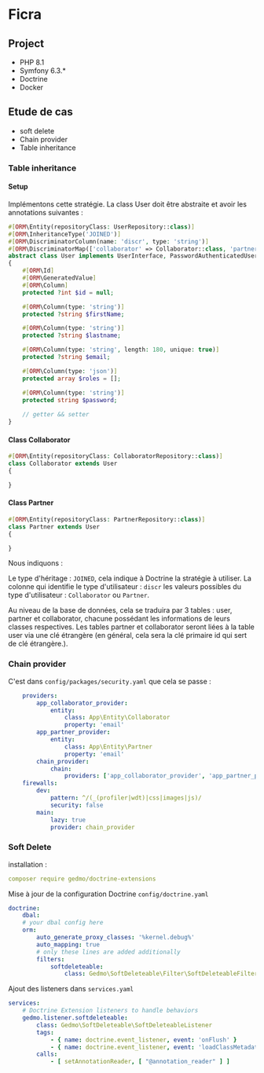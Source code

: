 # Ficra

## Project

* PHP 8.1
* Symfony 6.3.*
* Doctrine
* Docker


## Etude de cas

* soft delete
* Chain provider
* Table inheritance


### Table inheritance

#### Setup

Implémentons cette stratégie. La class User doit être abstraite et avoir les annotations suivantes :

```php
#[ORM\Entity(repositoryClass: UserRepository::class)]
#[ORM\InheritanceType('JOINED')]
#[ORM\DiscriminatorColumn(name: 'discr', type: 'string')]
#[ORM\DiscriminatorMap(['collaborator' => Collaborator::class, 'partner' => Partner::class])]
abstract class User implements UserInterface, PasswordAuthenticatedUserInterface
{
    #[ORM\Id]
    #[ORM\GeneratedValue]
    #[ORM\Column]
    protected ?int $id = null;

    #[ORM\Column(type: 'string')]
    protected ?string $firstName;

    #[ORM\Column(type: 'string')]
    protected ?string $lastname;

    #[ORM\Column(type: 'string', length: 180, unique: true)]
    protected ?string $email;

    #[ORM\Column(type: 'json')]
    protected array $roles = [];

    #[ORM\Column(type: 'string')]
    protected string $password;
    
    // getter && setter
}
```

#### Class Collaborator
```php
#[ORM\Entity(repositoryClass: CollaboratorRepository::class)]
class Collaborator extends User
{

}
```

#### Class Partner
```php
#[ORM\Entity(repositoryClass: PartnerRepository::class)]
class Partner extends User
{

}
```

Nous indiquons :

Le type d'héritage : ```JOINED```, cela indique à Doctrine la stratégie à utiliser.
La colonne qui identifie le type d'utilisateur : ```discr```
les valeurs possibles du type d'utilisateur : ```Collaborator``` ou ```Partner```. 

Au niveau de la base de données, cela se traduira par 3 tables : user, partner et collaborator, chacune possédant les informations de leurs classes respectives. Les tables partner et collaborator seront liées à la table user via une clé étrangère (en général, cela sera la clé primaire id qui sert de clé étrangère.).

### Chain provider

C'est dans ```config/packages/security.yaml``` que cela se passe :

```yaml
    providers:
        app_collaborator_provider:
            entity:
                class: App\Entity\Collaborator
                property: 'email'
        app_partner_provider:
            entity:
                class: App\Entity\Partner
                property: 'email'
        chain_provider:
            chain:
                providers: ['app_collaborator_provider', 'app_partner_provider']
    firewalls:
        dev:
            pattern: ^/(_(profiler|wdt)|css|images|js)/
            security: false
        main:
            lazy: true
            provider: chain_provider
```

### Soft Delete

installation :
```yaml
composer require gedmo/doctrine-extensions
```

Mise à jour de la configuration Doctrine ```config/doctrine.yaml```
```yaml
doctrine:
    dbal:
    # your dbal config here
    orm:
        auto_generate_proxy_classes: '%kernel.debug%'
        auto_mapping: true
        # only these lines are added additionally
        filters:
            softdeleteable:
                class: Gedmo\SoftDeleteable\Filter\SoftDeleteableFilter
```

Ajout des listeners dans ```services.yaml```
```yaml
services:
    # Doctrine Extension listeners to handle behaviors
    gedmo.listener.softdeleteable:
        class: Gedmo\SoftDeleteable\SoftDeleteableListener
        tags:
            - { name: doctrine.event_listener, event: 'onFlush' }
            - { name: doctrine.event_listener, event: 'loadClassMetadata' }
        calls:
            - [ setAnnotationReader, [ "@annotation_reader" ] ]
```
